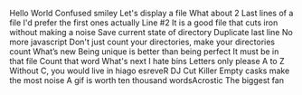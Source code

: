 Hello World
Confused smiley
Let's display a file
What about 2
Last lines of a file
I'd prefer the first ones actually
Line #2
It is a good file that cuts iron without making a noise
Save current state of directory
Duplicate last line
No more javascript
Don't just count your directories, make your directories count
What’s new 
Being unique is better than being perfect
It must be in that file
Count that word
What's next
I hate bins
Letters only please
A to Z
Without C, you would live in hiago
esreveR
DJ Cut Killer
Empty casks make the most noise
A gif is worth ten thousand wordsAcrostic
The biggest fan

